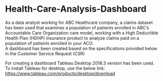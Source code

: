 # Health-Care-Analysis-Dashboard
As a data analyst working for ABC Healthcare company, a claims dataset has been used that examines a population of patients enrolled in ABC’s Accountable Care Organization care model, working with a High Deductible Health Plan (HDHP)
insurance product to analyze claims paid on a population of patients enrolled in your ACO.  
A dashboard has been created based on the specifications provided below in the Customer Service Request (CSR) 

For creating a dashboard Tableau Desktop 2018.3 version has been used.
To install Tableau for desktop, use the below link:
https://www.tableau.com/products/desktop/download

